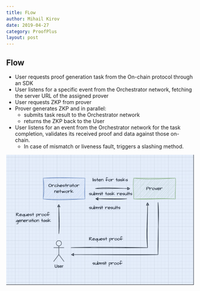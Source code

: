 ```yaml
---
title: FLow
author: Mihail Kirov
date: 2019-04-27
category: ProofPlus
layout: post
---
```


## Flow

- User requests proof generation task from the On-chain protocol through an SDK
- User listens for a specific event from the Orchestrator network, fetching the server URL of the assigned prover
- User requests ZKP from prover
- Prover generates ZKP and in parallel:
  - submits task result to the Orchestrator network
  - returns the ZKP back to the User
- User listens for an event from the Orchestrator network for the task completion, validates its received proof and data against those on-chain.
  - In case of mismatch or liveness fault, triggers a slashing method.

![ProofPlus Flow](interaction-diagram.png)